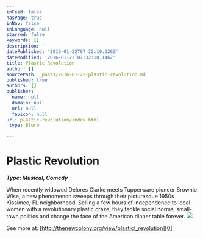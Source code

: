 ```yaml
---
inFeed: false
hasPage: true
inNav: false
inLanguage: null
starred: false
keywords: []
description: ''
datePublished: '2016-01-22T07:32:10.326Z'
dateModified: '2016-01-22T07:32:08.146Z'
title: Plastic Revolution
author: []
sourcePath: _posts/2016-01-22-plastic-revolution.md
published: true
authors: []
publisher:
  name: null
  domain: null
  url: null
  favicon: null
url: plastic-revolution/index.html
_type: Blurb

---
```

# Plastic Revolution

**_Type: Musical, Comedy_**

When recently widowed Delores Clarke meets Tupperware pioneer Brownie Wise, a new phenomenon sweeps through their picturesque 1950s Kissimee, FL neighborhood. Selling a few hours of independence to local women with a revolutionary plastic craze, they tackle social norms, small-town politics and change the face of the American dinner table forever.
![](https://the-grid-user-content.s3-us-west-2.amazonaws.com/e0d6a5c6-79b4-4748-ab27-7bf4d0e6a51d.jpg)

See more at: [http://thenewcolony.org/view/plastic\_revolution][0]

[0]: http://thenewcolony.org/view/plastic_revolution